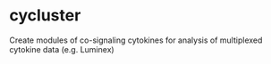 # cycluster
Create modules of co-signaling cytokines for analysis of multiplexed cytokine data (e.g. Luminex)
